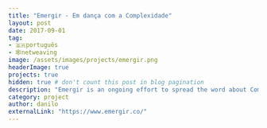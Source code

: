 ```yaml
---
title: "Emergir - Em dança com a Complexidade"
layout: post
date: 2017-09-01
tag:
- 🇧🇷português
- 🕸netweaving
image: /assets/images/projects/emergir.png
headerImage: true
projects: true
hidden: true # don't count this post in blog pagination
description: "Emergir is an ongoing effort to spread the word about Complexity in Brazil. The portal has courses, articles, and a podcast (all in Portuguese). It has also evolved into a digital community."
category: project
author: danilo
externalLink: "https://www.emergir.co/"
---
```

